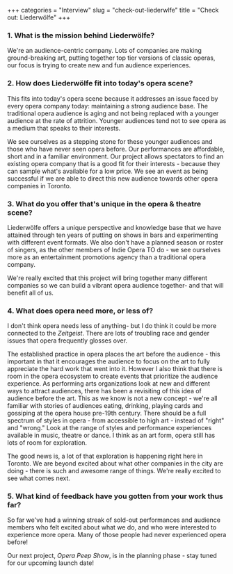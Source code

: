 +++
categories = "Interview"
slug = "check-out-liederwlfe"
title = "Check out: Liederwölfe"
+++

### 1. What is the mission behind Liederwölfe?

We're an audience-centric company. Lots of companies are making ground-breaking art, putting together top tier versions of classic operas, our focus is trying to create new and fun audience experiences. 

### 2. How does Liederwölfe fit into today's opera scene?

This fits into today's opera scene because it addresses an issue faced by every opera company today: maintaining a strong audience base. The traditional opera audience is aging and not being replaced with a younger audience at the rate of attrition. Younger audiences tend not to see opera as a medium that speaks to their interests.

We see ourselves as a stepping stone for these younger audiences and those who have never seen opera before. Our performances are affordable, short and in a familiar environment. Our project allows spectators to find an existing opera company that is  a good fit for their interests - because they can sample what's available for a low price. We see an event as being successful if we are able to direct this new audience towards other opera companies in Toronto.

### 3. What do you offer that's unique in the opera & theatre scene?

Liederwölfe offers a unique perspective and knowledge base that we have attained through ten years of putting on shows in bars and experimenting with different event formats. We also don't have a planned season or roster of singers, as the other members of Indie Opera TO do - we see ourselves more as an entertainment promotions agency than a traditional opera company.

We're really excited that this project will bring together many different companies so we can build a vibrant opera audience together- and that will benefit all of us. 

### 4. What does opera need more, or less of?

I don't think opera needs less of anything- but I do think it could be more connected to the *Zeitgeist*. There are lots of troubling race and gender issues that opera frequently glosses over.

The established practice in opera places the art before the audience - this important in that it encourages the audience to focus on the art to fully appreciate the hard work that went into it. However I also think that there is room in the opera ecosystem to create events that prioritize the audience experience. As performing arts organizations look at new and different ways to attract audiences, there has been a revisiting of this idea of audience before the art. This as we know is not a new concept - we're all familiar with stories of audiences eating, drinking, playing cards and gossiping at the opera house pre-19th century. There should be a full spectrum of styles in opera - from accessible to high art - instead of "right" and "wrong." Look at the range of styles and performance experiences available in music, theatre or dance. I think as an art form, opera still has lots of room for exploration.

The good news is, a lot of that exploration is happening right here in Toronto. We are beyond excited about what other companies in the city are doing - there is such and awesome range of things. We're really excited to see what comes next.

### 5. What kind of feedback have you gotten from your work thus far?

So far we've had a winning streak of sold-out performances and audience members who felt excited about what we do, and who were interested to experience more opera. Many of those people had never experienced opera before! 

Our next project, *Opera Peep Show*, is in the planning phase - stay tuned for our upcoming launch date!
